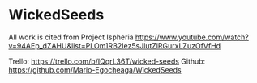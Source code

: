 # WickedSeeds

All work is cited from Project Ispheria
https://www.youtube.com/watch?v=94AEp_dZAHU&list=PLOm1RB2Iez5sJlutZlRGurxLZuzOfVfHd

Trello: https://trello.com/b/IQqrL36T/wicked-seeds
Github: https://github.com/Mario-Egocheaga/WickedSeeds

